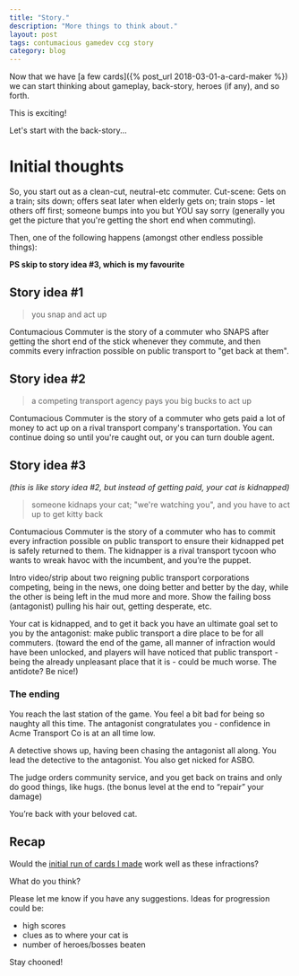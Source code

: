 ```yaml
---
title: "Story."
description: "More things to think about."
layout: post
tags: contumacious gamedev ccg story
category: blog
---
```


Now that we have [a few cards]({% post_url 2018-03-01-a-card-maker %}) we can start thinking about gameplay, back-story, heroes (if any), and so forth.

This is exciting!

Let's start with the back-story...

# Initial thoughts

So, you start out as a clean-cut, neutral-etc commuter. Cut-scene: Gets on a train; sits down; offers seat later when elderly gets on; train stops - let others off first; someone bumps into you but YOU say sorry (generally you get the picture that you're getting the short end when commuting).

Then, one of the following happens (amongst other endless possible things):

**PS skip to story idea #3, which is my favourite**

## Story idea #1

> you snap and act up

Contumacious Commuter is the story of a commuter who SNAPS after getting the short end of the stick whenever they commute, and then commits every infraction possible on public transport to "get back at them".

## Story idea #2

> a competing transport agency pays you big bucks to act up

Contumacious Commuter is the story of a commuter who gets paid a lot of money to act up on a rival transport company's transportation. You can continue doing so until you're caught out, or you can turn double agent.

## Story idea #3

*(this is like story idea #2, but instead of getting paid, your cat is kidnapped)*

> someone kidnaps your cat; "we're watching you", and you have to act up to get kitty back

Contumacious Commuter is the story of a commuter who has to commit every infraction possible on public transport to ensure their kidnapped pet is safely returned to them. The kidnapper is a rival transport tycoon who wants to wreak havoc with the incumbent, and you’re the puppet.

Intro video/strip about two reigning public transport corporations competing, being in the news, one doing better and better by the day, while the other is being left in the mud more and more. Show the failing boss (antagonist) pulling his hair out, getting desperate, etc.

Your cat is kidnapped, and to get it back you have an ultimate goal set to you by the antagonist: make public transport a dire place to be for all commuters. (toward the end of the game, all manner of infraction would have been unlocked, and players will have noticed that public transport - being the already unpleasant place that it is - could be much worse. The antidote? Be nice!)

### The ending

You reach the last station of the game. You feel a bit bad for being so naughty all this time. The antagonist congratulates you - confidence in Acme Transport Co is at an all time low.

A detective shows up, having been chasing the antagonist all along. You lead the detective to the antagonist. You also get nicked for ASBO.

The judge orders community service, and you get back on trains and only do good things, like hugs. (the bonus level at the end to “repair” your damage)

You’re back with your beloved cat.

## Recap

Would the [initial run of cards I made](https://confidentidiots.com/cccards) work well as these infractions?

What do you think?

Please let me know if you have any suggestions. Ideas for progression could be:

* high scores
* clues as to where your cat is
* number of heroes/bosses beaten

Stay chooned!
